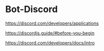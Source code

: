 # Bot-Discord


https://discord.com/developers/applications

https://discordjs.guide/#before-you-begin

https://discord.com/developers/docs/intro
